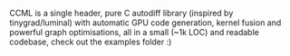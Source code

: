 CCML is a single header, pure C autodiff library (inspired by tinygrad/luminal) with automatic GPU code generation, kernel fusion and powerful graph optimisations, all in a small (~1k LOC) and readable codebase, check out the examples folder :)